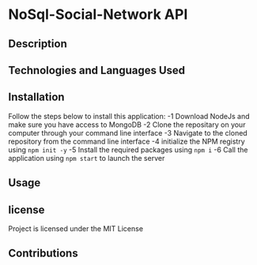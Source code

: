 # NoSql-Social-Network API

## Description

## Technologies and Languages Used

## Installation
Follow the steps below to install this application:
-1 Download NodeJs and make sure you have access to MongoDB
-2 Clone the repositary on your computer through your command line interface
-3 Navigate to the cloned repository from the command line interface
-4 initialize the NPM registry using `npm init -y`
-5 Install the required packages using `npm i`
-6 Call the application using `npm start` to launch the server

## Usage



## license
Project is licensed under the MIT License
## Contributions
